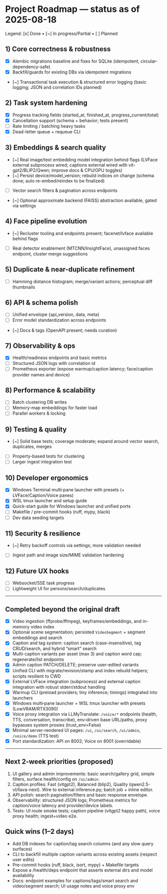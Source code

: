 # Project Roadmap — status as of 2025-08-18

Legend: [x] Done • [~] In progress/Partial • [ ] Planned

## 1) Core correctness & robustness
- [x] Alembic migrations baseline and fixes for SQLite (idempotent, circular-dependency-safe)
- [x] Backfill/guards for existing DBs via idempotent migrations
- [~] Transactional task execution & structured error logging (basic logging; JSON and correlation IDs planned)

## 2) Task system hardening
- [x] Progress tracking fields (started_at, finished_at, progress_current/total)
- [x] Cancellation support (schema + behavior; tests present)
- [ ] Rate limiting / batching heavy tasks
- [x] Dead-letter queue + requeue CLI

## 3) Embeddings & search quality
- [~] Real image/text embedding model integration behind flags (LVFace external subprocess wired; captions external wired with vit-gpt2/BLIP2/Qwen; improve docs & CPU/GPU toggles)
- [~] Persist device/model_version; rebuild indices on change (schema done; auto re-embed/reindex to be finalized)
- [ ] Vector search filters & pagination across endpoints
- [~] Optional approximate backend (FAISS) abstraction available, gated via settings

## 4) Face pipeline evolution
- [~] Recluster tooling and endpoints present; facenet/lvface available behind flags
- [ ] Real detector enablement (MTCNN/InsightFace), unassigned faces endpoint, cluster merge suggestions

## 5) Duplicate & near-duplicate refinement
- [ ] Hamming distance histogram; merge/variant actions; perceptual diff thumbnails

## 6) API & schema polish
- [ ] Unified envelope {api_version, data, meta}
- [ ] Error model standardization across endpoints
- [~] Docs & tags (OpenAPI present; needs curation)

## 7) Observability & ops
- [x] Health/readiness endpoints and basic metrics
- [ ] Structured JSON logs with correlation id
- [ ] Prometheus exporter (expose warmup/caption latency; face/caption provider names and device)

## 8) Performance & scalability
- [ ] Batch clustering DB writes
- [ ] Memory-map embeddings for faster load
- [ ] Parallel workers & locking

## 9) Testing & quality
- [~] Solid base tests; coverage moderate; expand around vector search, duplicates, merges
- [ ] Property-based tests for clustering
- [ ] Larger ingest integration test

## 10) Developer ergonomics
- [x] Windows Terminal multi‑pane launcher with presets (+ LVFace/Caption/Voice panes)
- [x] WSL tmux launcher and setup guide
- [x] Quick-start guide for Windows launcher and unified ports
- [ ] Makefile / pre-commit hooks (ruff, mypy, black)
- [ ] Dev data seeding targets

## 11) Security & resilience
- [~] Retry backoff controls via settings; more validation needed
- [ ] Ingest path and image size/MIME validation hardening

## 12) Future UX hooks
- [ ] Websocket/SSE task progress
- [ ] Lightweight UI for persons/search/duplicates

---

## Completed beyond the original draft
- [x] Video ingestion (ffprobe/ffmpeg), keyframes/embeddings, and in-memory video index
- [x] Optional scene segmentation; persisted `VideoSegment` + segment embeddings and search
- [x] Caption and tag system: caption search (case-insensitive), tag CRUD/search, and hybrid “smart” search
- [x] Multi-caption variants per asset (max 3) and caption word cap; regenerate/list endpoints
- [x] Admin caption PATCH/DELETE; preserve user-edited variants
- [x] Unified CLI with migrate/revision/stamp and index rebuild helpers; scripts resilient to CWD
- [x] External LVFace integration (subprocess) and external caption integration with robust stderr/stdout handling
- [x] Warmup CLI (preload providers; tiny inference; timings) integrated into launchers
- [x] Windows multi‑pane launcher + WSL tmux launcher with presets (LowVRAM/RTX3090)
- [x] Voice proxy integration via LLMyTranslate: `/voice/*` endpoints (health, TTS, conversation, transcribe), env‑driven base URL/paths, proxy bypasses system proxies (trust_env=False)
- [x] Minimal server-rendered UI pages: `/ui`, `/ui/search`, `/ui/admin`, `/voice/demo` (TTS test)
- [x] Port standardization: API on 8002; Voice on 8001 (overridable)

---

## Next 2-week priorities (proposed)
1) UI gallery and admin improvements: basic search/gallery grid, simple filters, surface health/config on `/ui/admin`.
2) Caption profiles: Fast (vitgpt2), Balanced (blip2), Quality (qwen2.5-vl/llava-next). Wire to external inference.py; batch job + inline editor.
3) API polish: search pagination/filters and basic response envelope.
4) Observability: structured JSON logs; Prometheus metrics for caption/voice latency and provider/device labels.
5) Tests: UI route smoke tests; caption pipeline (vitgpt2 happy path), voice proxy health; ingest+video e2e.

## Quick wins (1–2 days)
- Add DB indexes for caption/tag search columns (and any slow query surfaces)
- CLI to backfill multiple caption variants across existing assets (respect user edits)
- Pre-commit hooks (ruff, black, isort, mypy) + Makefile targets
- Expose a /health/deps endpoint that asserts external dirs and model availability
- Docs: endpoint examples for captions/tags/smart search and video/segment search; UI usage notes and voice proxy env

